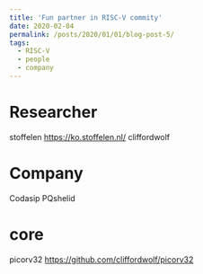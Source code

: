 ```yaml
---
title: 'Fun partner in RISC-V commity'
date: 2020-02-04
permalink: /posts/2020/01/01/blog-post-5/
tags:
  - RISC-V
  - people
  - company
---
```


# Researcher
stoffelen
https://ko.stoffelen.nl/
cliffordwolf

# Company
Codasip
PQshelid

# core
picorv32
https://github.com/cliffordwolf/picorv32
<!-- This post will show up by default. To disable scheduling of future posts, edit `config.yml` and set `future: false`. -->
